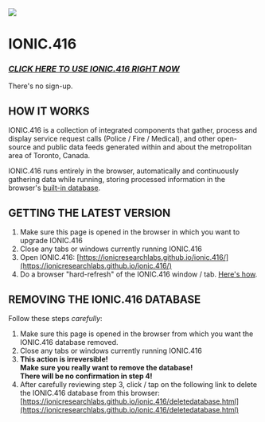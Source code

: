 <img src="https://user-images.githubusercontent.com/71984462/94849242-1ccc0100-03f3-11eb-81d8-d29bd1d3fbed.jpg">

# **IONIC.416**

### _[CLICK HERE TO USE IONIC.416 RIGHT NOW](https://ionicresearchlabs.github.io/ionic.416/)_
There's no sign-up.

## HOW IT WORKS

IONIC.416 is a collection of integrated components that gather, process and display service request calls (Police / Fire / Medical), and other open-source and public data feeds generated within and about the metropolitan area of Toronto, Canada.

IONIC.416 runs entirely in the browser, automatically and continuously gathering data while running, storing processed information in the browser's [built-in database](https://en.wikipedia.org/wiki/Indexed_Database_API).

## GETTING THE LATEST VERSION

1. Make sure this page is opened in the browser in which you want to upgrade IONIC.416
2. Close any tabs or windows currently running IONIC.416
3. Open IONIC.416: [https://ionicresearchlabs.github.io/ionic.416/](https://ionicresearchlabs.github.io/ionic.416/)
4. Do a browser "hard-refresh" of the IONIC.416 window / tab. [Here's how](https://en.wikipedia.org/wiki/Wikipedia:Bypass_your_cache#Bypassing_cache).

## REMOVING THE IONIC.416 DATABASE

Follow these steps _carefully_:

1. Make sure this page is opened in the browser from which you want the IONIC.416 database removed.
2. Close any tabs or windows currently running IONIC.416
3. **This action is irreversible!<br/>Make sure you really want to remove the database!<br/>There will be no confirmation in step 4!**
4. After carefully reviewing step 3, click / tap on the following link to delete the IONIC.416 database from this browser: [https://ionicresearchlabs.github.io/ionic.416/deletedatabase.html](https://ionicresearchlabs.github.io/ionic.416/deletedatabase.html)
